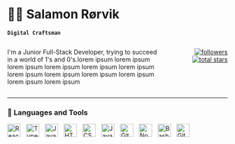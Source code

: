 # 🏄‍♂️ Salamon Rørvik

**`Digital Craftsman`**   


<div style="
    display: flex;
    justify-content: space-between;
">
    <p dir="auto" style="
    width: 40vw;
">I'm a Junior Full-Stack Developer, trying to succeed in a world of 1's and 0's.lorem ipsum lorem ipsum lorem ipsum lorem ipsum lorem ipsum lorem ipsum lorem ipsum lorem ipsum lorem ipsum lorem ipsum lorem ipsum lorem ipsum</p><p align="right" dir="auto">
      <a align="right" href="https://github.com/Sallis-GH?tab=followers">
         <img alt="followers" title="Follow me on Github" src="https://camo.githubusercontent.com/5d787329c026ca0387446d4a092d79baf70e668127c5a237d34f4a546a56b5f2/68747470733a2f2f637573746f6d2d69636f6e2d6261646765732e64656d6f6c61622e636f6d2f6769746875622f666f6c6c6f776572732f53616c6c69732d47483f636f6c6f723d323336616433266c6162656c436f6c6f723d313135356261267374796c653d666f722d7468652d6261646765266c6f676f3d706572736f6e2d616464266c6162656c3d466f6c6c6f77266c6f676f436f6c6f723d77686974652532322f2533452533432f" data-canonical-src="https://custom-icon-badges.demolab.com/github/followers/Sallis-GH?color=236ad3&amp;labelColor=1155ba&amp;style=for-the-badge&amp;logo=person-add&amp;label=Follow&amp;logoColor=white%22/%3E%3C/" style="max-width: 100%;"></a>
      <a href="https://github.com/Sallis-GH?tab=repositories&amp;sort=stargazers">
         <img alt="total stars" title="Total stars on GitHub" src="https://camo.githubusercontent.com/2d705cbae34d8e79edfa914ab060028bbfcb1383465ad708e0b44b4c7211fcca/68747470733a2f2f637573746f6d2d69636f6e2d6261646765732e64656d6f6c61622e636f6d2f6769746875622f73746172732f53616c6c69732d47483f636f6c6f723d353539363063267374796c653d666f722d7468652d6261646765266c6162656c436f6c6f723d343838323037266c6f676f3d73746172" data-canonical-src="https://custom-icon-badges.demolab.com/github/stars/Sallis-GH?color=55960c&amp;style=for-the-badge&amp;labelColor=488207&amp;logo=star" style="max-width: 100%;"></a>
   </p></div>

---

### 🧰 Languages and Tools

<img align="left" alt="React" width="30px" style="padding-right:10px;" src="https://cdn.jsdelivr.net/gh/devicons/devicon/icons/react/react-original.svg" />
<img align="left" alt="TypeScript" width="30px" style="padding-right:10px;" src="https://cdn.jsdelivr.net/gh/devicons/devicon/icons/typescript/typescript-plain.svg" />
<img align="left" alt="JavaScript" width="30px" style="padding-right:10px;" src="https://cdn.jsdelivr.net/gh/devicons/devicon/icons/javascript/javascript-plain.svg" />
<img align="left" alt="HTML" width="30px" style="padding-right:10px;" src="https://cdn.jsdelivr.net/gh/devicons/devicon/icons/html5/html5-plain.svg" />
<img align="left" alt="CSS" width="30px" style="padding-right:10px;" src="https://cdn.jsdelivr.net/gh/devicons/devicon/icons/css3/css3-plain.svg" />
<img align="left" alt="Java" width="30px" style="padding-right:10px;" src="https://cdn.jsdelivr.net/gh/devicons/devicon/icons/java/java-original.svg"/>
<img align="left" alt="Git" width="30px" style="padding-right:10px;" src="https://cdn.jsdelivr.net/gh/devicons/devicon/icons/git/git-original.svg" />
<img align="left" alt="NodeJS" width="30px" style="padding-right:10px;" src="https://cdn.jsdelivr.net/gh/devicons/devicon/icons/nodejs/nodejs-original.svg" />
<img align="left" alt="Bash" width="30px" style="padding-right:10px;" src="https://cdn.jsdelivr.net/gh/devicons/devicon/icons/bash/bash-original.svg" />
<img align="left" alt="GitHub" width="30px" style="padding-right:10px;" src="https://cdn.jsdelivr.net/gh/devicons/devicon/icons/github/github-original.svg" />
<br />

#
